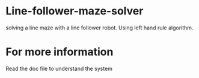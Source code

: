 # Line-follower-maze-solver
solving a line maze with a line follower robot. Using left hand rule algorithm.

# For more information
Read the doc file to understand the system
